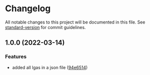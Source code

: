 # Changelog

All notable changes to this project will be documented in this file. See [standard-version](https://github.com/conventional-changelog/standard-version) for commit guidelines.

## 1.0.0 (2022-03-14)


### Features

* added all lgas in a json file ([94e6514](https://github.com/xosasx/nigerian-local-government-areas/commits/94e651436de953b06a81d9a385f7d6ba8aee2a73))
